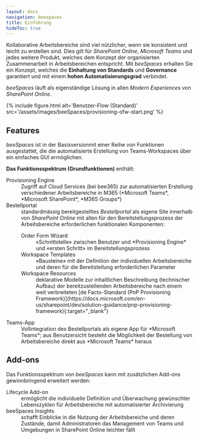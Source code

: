 ```yaml
---
layout: docs
navigation: beespaces
title: Einführung
hideToc: true
---
```


Kollaborative Arbeitsbereiche sind viel nützlicher, wenn sie konsistent und leicht zu erstellen sind. Dies gilt für *SharePoint Online*, *Microsoft Teams* und jedes weitere Produkt, welches dem Konzept der organisierten Zusammenarbeit in Arbeitsbereichen entspricht. Mit *beeSpaces* erhalten Sie ein Konzept, welches die **Einhaltung von Standards** und **Governance** garantiert und mit einem **hohen Automatisierungsgrad** verbindet.

*beeSpaces* läuft als eigenständige Lösung in allen *Modern Experiences* von *SharePoint Online*.

{% include figure.html alt='Benutzer-Flow (Standard)' src='/assets/images/beeSpaces/provisioning-ofw-start.png' %}

## Features
*beeSpaces* ist in der Basisversionmit einer Reihe von Funktionen ausgestattet, die die automatisierte Erstellung von Teams-Workspaces über ein einfaches GUI ermöglichen.

**Das Funktionsspektrum (Grundfunktionen)** enthält:

<dl class="row">
  <dt class="col-sm-3">Provisioning Engine</dt>
  <dd class="col-sm-9" markdown="span">Zugriff auf Cloud Services (bei bee365) zur automatisierten Erstellung verschiedener Arbeitsbereiche in M365 (*Microsoft Teams*, *Microsoft SharePoint*, *M365 Groups*)</dd>
  <dt class="col-sm-3">Bestellportal</dt>
  <dd class="col-sm-9">standardmässig bereitgestelltes <i>Bestellportal</i> als eigene Site innerhalb von <i>SharePoint Online</i> mit allen für den Bereitstellungsprozess der Arbeitsbereiche erforderlichen funktionalen Komponenten:
    <dl class="row">
        <dt class="col-sm-3">Order Form Wizard</dt>
        <dd class="col-sm-9">«Schnittstelle» zwischen Benutzer und *Provisioning Engine* und «ersten Schritt» im Bereitstellungsprozess</dd>
        <dt class="col-sm-3">Workspace Templates</dt>
        <dd class="col-sm-9">«Bausteine» mit der Definition der individuellen Arbeitsbereiche und deren für die Bereitstellung erforderlichen Parameter</dd>
        <dt class="col-sm-3">Workspace Resources</dt>
        <dd class="col-sm-9" markdown="span">deklarative Modelle zur inhaltlichen Beschreibung (technischer Aufbau) der bereitzustellenden Arbeitsbereiche nach einem weit verbreiteten [de Facto-Standard (PnP Provisioning Framework)](https://docs.microsoft.com/en-us/sharepoint/dev/solution-guidance/pnp-provisioning-framework){:target="_blank"}</dd>
    </dl>
  </dd>
  <dt class="col-sm-3">Teams-App</dt>
  <dd class="col-sm-9" markdown="span">Vollintegration des Bestellportals als eigene App für *Microsoft Teams*; aus Benutzersicht besteht die Möglichkeit der Bestellung von Arbeitsbereiche direkt aus *Microsoft Teams* heraus</dd>
</dl>


## Add-ons
Das Funktionsspektrum von *beeSpaces* kann mit zusätzlichen Add-ons gewinnbringend erweitert werden:

<dl class="row">
  <dt class="col-sm-3">Lifecycle Add-on</dt>
  <dd class="col-sm-9">ermöglicht die individuelle Definition und Überwachung gewünschter Lebenszyklen für Arbeitsbereiche mit automatisierter Archivierung</dd>
  
  <dt class="col-sm-3">beeSpaces Insights</dt>
  <dd class="col-sm-9">schafft Einblicke in die Nutzung der Arbeitsbereiche und deren Zustände, damit Administratoren das Management von Teams und Umgebungen in SharePoint Online leichter fällt</dd>
</dl>
